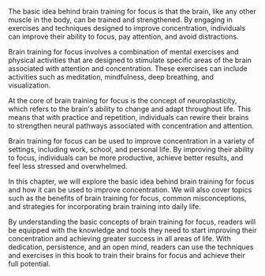 
The basic idea behind brain training for focus is that the brain, like any other muscle in the body, can be trained and strengthened. By engaging in exercises and techniques designed to improve concentration, individuals can improve their ability to focus, pay attention, and avoid distractions.

Brain training for focus involves a combination of mental exercises and physical activities that are designed to stimulate specific areas of the brain associated with attention and concentration. These exercises can include activities such as meditation, mindfulness, deep breathing, and visualization.

At the core of brain training for focus is the concept of neuroplasticity, which refers to the brain's ability to change and adapt throughout life. This means that with practice and repetition, individuals can rewire their brains to strengthen neural pathways associated with concentration and attention.

Brain training for focus can be used to improve concentration in a variety of settings, including work, school, and personal life. By improving their ability to focus, individuals can be more productive, achieve better results, and feel less stressed and overwhelmed.

In this chapter, we will explore the basic idea behind brain training for focus and how it can be used to improve concentration. We will also cover topics such as the benefits of brain training for focus, common misconceptions, and strategies for incorporating brain training into daily life.

By understanding the basic concepts of brain training for focus, readers will be equipped with the knowledge and tools they need to start improving their concentration and achieving greater success in all areas of life. With dedication, persistence, and an open mind, readers can use the techniques and exercises in this book to train their brains for focus and achieve their full potential.
